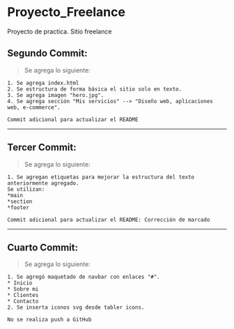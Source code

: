 # Proyecto_Freelance
Proyecto de practica. Sitio freelance

## Segundo Commit:
> Se agrega lo siguiente:

```
1. Se agrega index.html
2. Se estructura de forma básica el sitio solo en texto.
3. Se agrega imagen "hero.jpg".
4. Se agrega sección "Mis servicios" --> "Diseño web, aplicaciones web, e-commerce".
```
`Commit adicional para actualizar el README`

---

## Tercer Commit:
> Se agrega lo siguiente:

```
1. Se agregan etiquetas para mejorar la estructura del texto anteriormente agregado.
Se utilizan:
*main
*section
*footer
```
`Commit adicional para actualizar el README: Corrección de marcado`

---

## Cuarto Commit:
> Se agrega lo siguiente:

```
1. Se agregó maquetado de navbar con enlaces "#".
* Inicio
* Sobre mi
* Clientes
* Contacto
2. Se inserta iconos svg desde tabler icons.
```
`No se realiza push a GitHub`
